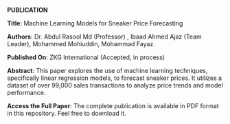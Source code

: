 **PUBLICATION**


**Title**: Machine Learning Models for Sneaker Price Forecasting

**Authors**: Dr. Abdul Rasool Md (Professor) , Ibaad Ahmed Ajaz (Team Leader), Mohammed Mohiuddin, Mohammad Fayaz.

**Published On**: ZKG International (Accepted, in process)

**Abstract**: This paper explores the use of machine learning techniques, specifically linear regression models, to forecast sneaker prices. It utilizes a dataset of over 99,000 sales transactions to analyze price trends and model performance.

**Access the Full Paper**: The complete publication is available in PDF format in this repository. Feel free to download it.
